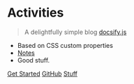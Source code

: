 # Activities

> A delightfully simple blog [docsify.js](https://docsify.js.org)

- Based on CSS custom properties
- [Notes](https://github.com/SlimTux/School/blob/main/notes/)
- Good stuff.

[Get Started](#main)
[GitHub](https://github.com/SlimTux/School)
[Stuff](https://github.com/SlimTux/School/PROJECTS)
